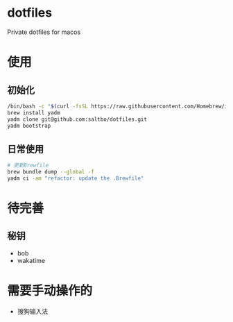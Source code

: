 # dotfiles
Private dotfiles for macos

# 使用

## 初始化

```bash
/bin/bash -c "$(curl -fsSL https://raw.githubusercontent.com/Homebrew/install/HEAD/install.sh)"
brew install yadm
yadm clone git@github.com:saltbo/dotfiles.git
yadm bootstrap
```

## 日常使用

```bash
# 更新Brewfile
brew bundle dump --global -f
yadm ci -am "refactor: update the .Brewfile"
```

# 待完善

## 秘钥
- bob
- wakatime

# 需要手动操作的
- 搜狗输入法
